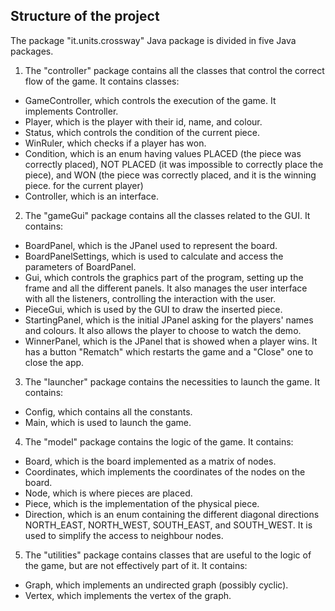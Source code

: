 ## Structure of the project
The package "it.units.crossway" Java package is divided in five Java packages.

1. The "controller" package contains all the classes that control the
   correct flow of the game. It contains classes:
* GameController, which controls the
  execution of the game. It implements Controller.
* Player, which is the player with their id, name, and colour.
* Status, which controls the condition of the current piece.
* WinRuler, which checks if a player has won.
* Condition, which is an enum having values PLACED (the piece was
  correctly placed), NOT PLACED (it was impossible to correctly place the piece),
  and WON (the piece was correctly placed, and it is the winning piece.
  for the current player)
* Controller, which is an interface.

2. The "gameGui" package contains all the classes related to the GUI.
   It contains:
* BoardPanel, which is the JPanel used to represent the board.
* BoardPanelSettings, which is used to calculate and access the parameters of BoardPanel.
* Gui, which controls the graphics part of the program, setting up the frame and
  all the different panels. It also manages the user interface with all the listeners, controlling the
  interaction with the user.
* PieceGui, which is used by the GUI to draw the inserted piece.
* StartingPanel, which is the initial JPanel asking for the players' names
  and colours. It also allows the player to choose to watch the demo.
* WinnerPanel, which is the JPanel that is showed when a player wins. It
  has a button "Rematch" which restarts the game and a "Close" one to close the app.

3. The "launcher" package contains the necessities to launch the game.
   It contains:
* Config, which contains all the constants.
* Main, which is used to launch the game.

4. The "model" package contains the logic of the game. It contains:
* Board, which is the board implemented as a matrix of nodes.
* Coordinates, which implements the coordinates of the nodes on the
  board.
* Node, which is where pieces are placed.
* Piece, which is the implementation of the physical piece.
* Direction, which is an enum containing the different diagonal directions
  NORTH_EAST, NORTH_WEST, SOUTH_EAST, and SOUTH_WEST. It is used to simplify the
  access to neighbour nodes.

5. The "utilities" package contains classes that are useful to the logic of
   the game, but are not effectively part of it. It contains:
* Graph, which implements an undirected graph (possibly cyclic).
* Vertex, which implements the vertex of the graph.